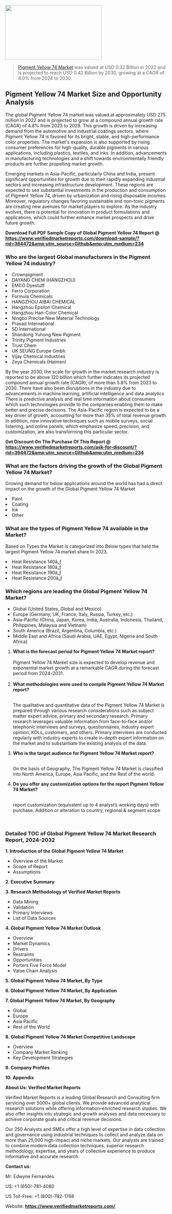 
<img src="https://ffe5etoiles.com/wp-content/uploads/2024/12/MST1-300x171.png" alt="" width="300" height="171" class="alignnone size-medium wp-image-20088" /><blockquote><p><p><a href="https://www.verifiedmarketreports.com/download-sample/?rid=364472&utm_source=Github&utm_medium=234" target="_blank">Pigment Yellow 74 Market</a> was valued at USD 0.32 Billion in 2022 and is projected to reach USD 0.42 Billion by 2030, growing at a CAGR of 4.0% from 2024 to 2030.</p></blockquote><p><h2>Pigment Yellow 74 Market Size and Opportunity Analysis</h2> <p>The global Pigment Yellow 74 market was valued at approximately USD 275 million in 2022 and is projected to grow at a compound annual growth rate (CAGR) of 4.8% from 2023 to 2028. This growth is driven by increasing demand from the automotive and industrial coatings sectors, where Pigment Yellow 74 is favored for its bright, stable, and high-performance color properties. The market's expansion is also supported by rising consumer preferences for high-quality, durable pigments in various applications, including plastics, textiles, and inks. In addition, advancements in manufacturing technologies and a shift towards environmentally friendly products are further propelling market growth.</p> <p>Emerging markets in Asia-Pacific, particularly China and India, present significant opportunities for growth due to their rapidly expanding industrial sectors and increasing infrastructure development. These regions are expected to see substantial investments in the production and consumption of Pigment Yellow 74, driven by urbanization and rising disposable incomes. Moreover, regulatory changes favoring sustainable and non-toxic pigments are creating new avenues for market players to explore. As the industry evolves, there is potential for innovation in product formulations and applications, which could further enhance market prospects and drive future growth.</p> </p><p class=""><strong>Download Full PDF Sample Copy of Global Pigment Yellow 74 Report @ <a href="https://www.verifiedmarketreports.com/download-sample/?rid=364472&amp;utm_source=Github&amp;utm_medium=234" target="_blank">https://www.verifiedmarketreports.com/download-sample/?rid=364472&amp;utm_source=Github&amp;utm_medium=234</a></strong></p><h3 id="" class="">Who are the largest Global manufacturers in the Pigment Yellow 74 industry?</h3><p><li>Crownpigment</li><li> DAYANG CHEM (HANGZHOU)</li><li> EMCO Dyestuff</li><li> Ferro Corporation</li><li> Formula Chemicals</li><li> HANGZHOU AIBAI CHEMICAL</li><li> Hangzhou Epsilon Chemical</li><li> Hangzhou Han-Color Chemical</li><li> Ningbo Precise New Material Technology</li><li> Prasad International</li><li> SD International</li><li> Shandong Yuhong New Pigment</li><li> Trinity Pigment Industries</li><li> Trust Chem</li><li> UK SEUNG Europe Gmbh</li><li> Vijay Chemical Industries</li><li> Zeya Chemicals (Haimen)</li></p><div class=""><div class="" dir="" data-message-author-role="" data-message-id="" data-message-model-slug=""><div class=""><div class=""><div class=""><div class="" dir="" data-message-author-role="" data-message-id="" data-message-model-slug=""><div class=""><div class=""><p>By the year 2030, the scale for growth in the market research industry is reported to be above 120 billion which further indicates its projected compound annual growth rate (CAGR), of more than 5.8% from 2023 to 2030. There have also been disruptions in the industry due to advancements in machine learning, artificial intelligence and data analytics There is predictive analysis and real time information about consumers which such technologies provide to the companies enabling them to make better and precise decisions. The Asia-Pacific region is expected to be a key driver of growth, accounting for more than 35% of total revenue growth. In addition, new innovative techniques such as mobile surveys, social listening, and online panels, which emphasize speed, precision, and customization, are also transforming this particular sector.</p><p><strong>Get Discount On The Purchase Of This Report @&nbsp; <a href="https://www.verifiedmarketreports.com/ask-for-discount/?rid=364472&amp;utm_source=Github&amp;utm_medium=234" target="_blank">https://www.verifiedmarketreports.com/ask-for-discount/?rid=364472&amp;utm_source=Github&amp;utm_medium=234</a></strong></p></div></div></div></div></div></div></div></div><h3 id="" class="">What are the factors driving the growth of the Global Pigment Yellow 74 Market?</h3><p id="" class="">Growing demand for below applications around the world has had a direct impact on the growth of the Global Pigment Yellow 74 Market</p><p id="" class=""><li>Paint</li><li> Coating</li><li> Ink</li><li> Other</li></p><h3 id="" class="">What are the types of Pigment Yellow 74 available in the Market?</h3><p id="" class="">Based on Types the Market is categorized into Below types that held the largest Pigment Yellow 74 market share In 2023.</p><p id="" class=""><li>Heat Resistance 140â„ƒ</li><li> Heat Resistance 180â„ƒ</li><li> Heat Resistance 190â„ƒ</li><li> Heat Resistance 200â„ƒ</li></p><h3 id="" class="">Which regions are leading the Global Pigment Yellow 74 Market?</h3><ul><li>Global (United States, Global and Mexico)</li><li>Europe (Germany, UK, France, Italy, Russia, Turkey, etc.)</li><li>Asia-Pacific (China, Japan, Korea, India, Australia, Indonesia, Thailand, Philippines, Malaysia and Vietnam)</li><li>South America (Brazil, Argentina, Columbia, etc.)</li><li>Middle East and Africa (Saudi Arabia, UAE, Egypt, Nigeria and South Africa)</li></ul><p><ol><li><strong>What is the forecast period for Pigment Yellow 74 Market report?<br /></strong><br /><span data-sheets-root="1" data-sheets-value="{&quot;1&quot;:2,&quot;2&quot;:&quot;XXXX size is expected to develop revenue and exponential market growth at a remarkable CAGR during the forecast period from 2024&ndash;2030.&quot;}" data-sheets-userformat="{&quot;2&quot;:12674,&quot;4&quot;:{&quot;1&quot;:2,&quot;2&quot;:16776960},&quot;10&quot;:2,&quot;11&quot;:0,&quot;15&quot;:&quot;Arial&quot;,&quot;16&quot;:12}">Pigment Yellow 74 Market size is expected to develop revenue and exponential market growth at a remarkable CAGR during the forecast period from 2024&ndash;2031.</span><br /><br /></li><li><strong>What methodologies were used to compile Pigment Yellow 74 Market report?<br /><br /></strong><p>The qualitative and quantitative data of the&nbsp;Pigment Yellow 74 Market is prepared through various research considerations such as subject matter expert advice, primary and secondary research. Primary research leverages valuable information from face-to-face and/or telephonic interviews and surveys, questionnaires, industry expert opinion, KOLs, customers, and others. Primary interviews are conducted regularly with industry experts to create in-depth expert information on the market and to substantiate the existing analysis of the data.&nbsp;</p></li><li><strong>Who is the target audience for Pigment Yellow 74 Market report?<br /><br /></strong><p>On the basis of Geography, The&nbsp;Pigment Yellow 74 Market is classified into North America, Europe, Asia Pacific, and the Rest of the world.</p></li><li><strong>Do you offer any customization options for the report Pigment Yellow 74 Market?<br /><br /></strong><p>report customization (equivalent up to 4 analyst&rsquo;s working days) with purchase. Addition or alteration to country, regional &amp; segment scope</p><p>&nbsp;</p></li></ol></p><h3 id="" class="">Detailed TOC of Global Pigment Yellow 74 Market Research Report, 2024-2032</h3><p id="" class=""><strong>1. Introduction of the Global Pigment Yellow 74 Market</strong></p><ul><li>Overview of the Market</li><li>Scope of Report</li><li>Assumptions</li></ul><p id="" class=""><strong>2. Executive Summary</strong></p><p id="" class=""><strong>3. Research Methodology of&nbsp;Verified Market Reports</strong></p><ul><li>Data Mining</li><li>Validation</li><li>Primary Interviews</li><li>List of Data Sources</li></ul><p id="" class=""><strong>4. Global Pigment Yellow 74 Market Outlook</strong></p><ul><li>Overview</li><li>Market Dynamics</li><li>Drivers</li><li>Restraints</li><li>Opportunities</li><li>Porters Five Force Model</li><li>Value Chain Analysis</li></ul><p id="" class=""><strong>5. Global Pigment Yellow 74 Market, By&nbsp;Type</strong></p><p id="" class=""><strong>6. Global Pigment Yellow 74 Market, By Application</strong></p><p id="" class=""><strong>7. Global Pigment Yellow 74 Market, By Geography</strong></p><ul><li>Global</li><li>Europe</li><li>Asia Pacific</li><li>Rest of the World</li></ul><p id="" class=""><strong>8. Global Pigment Yellow 74 Market Competitive Landscape</strong></p><ul><li>Overview</li><li>Company Market Ranking</li><li>Key Development Strategies</li></ul><p id="" class=""><strong>9. Company Profiles</strong></p><p id="" class=""><strong>10. Appendix</strong></p><p id="" class=""><strong>About Us: Verified Market Reports</strong></p><p id="" class="">Verified Market Reports is a leading Global Research and Consulting firm servicing over 5000+ global clients. We provide advanced analytical research solutions while offering information-enriched research studies. We also offer insights into strategic and growth analyses and data necessary to achieve corporate goals and critical revenue decisions.</p><p id="" class="">Our 250 Analysts and SMEs offer a high level of expertise in data collection and governance using industrial techniques to collect and analyze data on more than 25,000 high-impact and niche markets. Our analysts are trained to combine modern data collection techniques, superior research methodology, expertise, and years of collective experience to produce informative and accurate research.</p><p id="" class=""><strong>Contact us:</strong></p><p id="" class="">Mr. Edwyne Fernandes</p><p id="" class="">US: +1 (650)-781-4080</p><p id="" class="">US Toll-Free: +1 (800)-782-1768</p><p id="" class="">Website: <a target="" data-test-app-aware-link=""><strong>https://www.verifiedmarketreports.com/</strong></a></p>
